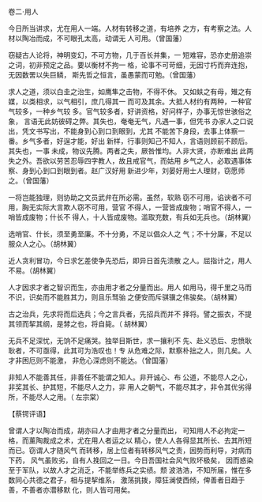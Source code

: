 <font face=微软雅黑>
    
卷二·用人
 
 今日所当讲求，尤在用人一端。人材有转移之道，有培养
之方，有考察之法。人材以陶冶而成，不可眼孔太高，动谓无
人可用。（曾国藩）
 
 窃疑古人论将，神明变幻，不可方物，几于百长并集，一
短难容，恐亦史册追崇之词，初非预定之品。要以衡材不拘一
格，论事不可苛细，无因寸朽而弃连抱，无因数罟以失巨鳞，
斯先哲之恒言，虽愚蒙而可勉。（曾国藩）
 
 求人之道，须以白圭之治生，如鹰隼之击物，不得不休。
又如蚨之有母，雉之有媒，以类相求，以气相引，庶几得其一
而可及其余。大抵人材约有两种，一种官气较多，一种乡气较
多。官气较多者，好讲资格，好问样子，办事无惊世骇俗之象，
言语无此妨彼碍之弊。其失也，奄奄无气，凡遇一事，但凭书
办家人之口说出，凭文书写出，不能身到心到口到眼到，尤其
不能苦下身段，去事上体察一番。乡气多者，好逞才能，好出
新样，行事则知己不知人，言语则顾前不顾后。其失也，一事
未成，物议先腾。两者之失，厥咎惟均。人非大贤，亦断难出
此两失之外。吾欲以劳苦忍辱四字教人，故且戒官气，而姑用
乡气之人，必取遇事体察、身到心到口到眼到者。赵广汉好用
新进少年，刘晏好用士人理财，窃愿师之。（曾国藩）
 
 一将岂能独理，则协助之文员武弁在所必需。虽然，软熟
窃不可用，谄谀者不可用，胸无实际大言欺人窃不可用，营官
不得人，一营皆成废物；哨官不得人，一哨皆成废物；什长不
得人，十人皆成废物。滥取充数，有兵如无兵也。（胡林翼）
 
 选哨官、什长，须至勇至廉。不十分勇，不足以倡众人之
气；不十分廉，不足以服众人之心。（胡林翼）
 
 近人贪利冒功，今日求乞差使争先恐后，即异日首先溃散
之人。屈指计之，用人不易。（胡林翼）
 
 人才因求才者之智识而生，亦由用才者之分量而出。用人
如用马，得千里之马而不识，识矣而不能胜其力，则且乐驽骀
之便安而斥骐骥之伟骏矣。（胡林翼）
 
 古之治兵，先求将而后选兵；今之言兵者，先招兵而并不
择将。譬之振衣，不提其领而挈其纲，是棼之也，将自毙。（
胡林翼）
 
 无兵不足深忧，无饷不足痛哭。独举目斯世，求一攘利不
先、赴义恐后、忠愤耿耿者，不可亟得，此其可为浩叹也！专
从危难之际，默察朴拙之人，则几矣。人才非困厄则不能激，
非危心深虑则不能达。（曾国藩）
 
 非知人不能善其任，非善任不能谓之知人。非开诚心、布
公道，不能尽人之心，非奖其长、护其短，不能尽人之力，非
用人之朝气，不能尽其才，非令其优劣得所，不能尽人之用。（
左宗棠）
 
 【蔡锷评语】
 
 曾谓人才以陶冶而成，胡亦曰人才由用才者之分量而出，
可知用人不必拘定一格，而薰陶裁成之术，尤在用人者运之以
精心，使人人各得显其所长、去其所短而已。窃谓人才随风气
而转移，居上位者有转移风气之责，因势而利导，对病而下药，
风气虽败劣，自有人挽回之一日。今日吾国社会风气败坏极矣，
因而惑染至于军队，以故人才之消乏，不能举练兵之实绩。颓
波浩浩，不知所届，惟在多数同心共德之君子，相与提挈维系，
激荡挑拨，障狂澜使西倾，俾善者日趋于善，不善者亦潜移默
化，则人皆可用矣。

    
</font>
